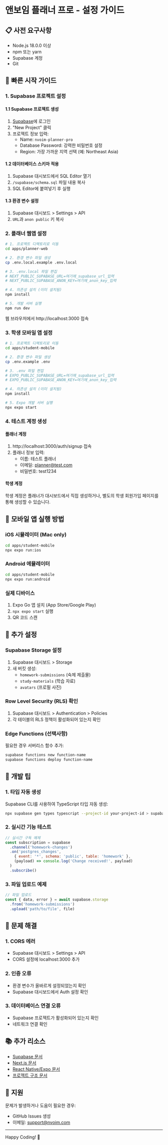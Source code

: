 # 앤보임 플래너 프로 - 설정 가이드

## 📋 사전 요구사항

- Node.js 18.0.0 이상
- npm 또는 yarn
- Supabase 계정
- Git

## 🚀 빠른 시작 가이드

### 1. Supabase 프로젝트 설정

#### 1.1 Supabase 프로젝트 생성
1. [Supabase](https://supabase.com)에 로그인
2. "New Project" 클릭
3. 프로젝트 정보 입력:
   - Name: `nvoim-planner-pro`
   - Database Password: 강력한 비밀번호 설정
   - Region: 가장 가까운 지역 선택 (예: Northeast Asia)

#### 1.2 데이터베이스 스키마 적용
1. Supabase 대시보드에서 SQL Editor 열기
2. `/supabase/schema.sql` 파일 내용 복사
3. SQL Editor에 붙여넣기 후 실행

#### 1.3 환경 변수 설정
1. Supabase 대시보드 > Settings > API
2. `URL`과 `anon public` 키 복사

### 2. 플래너 웹앱 설정

```bash
# 1. 프로젝트 디렉토리로 이동
cd apps/planner-web

# 2. 환경 변수 파일 생성
cp .env.local.example .env.local

# 3. .env.local 파일 편집
# NEXT_PUBLIC_SUPABASE_URL=여기에_supabase_url_입력
# NEXT_PUBLIC_SUPABASE_ANON_KEY=여기에_anon_key_입력

# 4. 의존성 설치 (이미 설치됨)
npm install

# 5. 개발 서버 실행
npm run dev
```

웹 브라우저에서 http://localhost:3000 접속

### 3. 학생 모바일 앱 설정

```bash
# 1. 프로젝트 디렉토리로 이동
cd apps/student-mobile

# 2. 환경 변수 파일 생성
cp .env.example .env

# 3. .env 파일 편집
# EXPO_PUBLIC_SUPABASE_URL=여기에_supabase_url_입력
# EXPO_PUBLIC_SUPABASE_ANON_KEY=여기에_anon_key_입력

# 4. 의존성 설치 (이미 설치됨)
npm install

# 5. Expo 개발 서버 실행
npx expo start
```

### 4. 테스트 계정 생성

#### 플래너 계정
1. http://localhost:3000/auth/signup 접속
2. 플래너 정보 입력:
   - 이름: 테스트 플래너
   - 이메일: planner@test.com
   - 비밀번호: test1234

#### 학생 계정
학생 계정은 플래너가 대시보드에서 직접 생성하거나, 
별도의 학생 회원가입 페이지를 통해 생성할 수 있습니다.

## 📱 모바일 앱 실행 방법

### iOS 시뮬레이터 (Mac only)
```bash
cd apps/student-mobile
npx expo run:ios
```

### Android 에뮬레이터
```bash
cd apps/student-mobile
npx expo run:android
```

### 실제 디바이스
1. Expo Go 앱 설치 (App Store/Google Play)
2. `npx expo start` 실행
3. QR 코드 스캔

## 🔧 추가 설정

### Supabase Storage 설정
1. Supabase 대시보드 > Storage
2. 새 버킷 생성:
   - `homework-submissions` (숙제 제출물)
   - `study-materials` (학습 자료)
   - `avatars` (프로필 사진)

### Row Level Security (RLS) 확인
1. Supabase 대시보드 > Authentication > Policies
2. 각 테이블의 RLS 정책이 활성화되어 있는지 확인

### Edge Functions (선택사항)
필요한 경우 서버리스 함수 추가:
```bash
supabase functions new function-name
supabase functions deploy function-name
```

## 📝 개발 팁

### 1. 타입 자동 생성
Supabase CLI를 사용하여 TypeScript 타입 자동 생성:
```bash
npx supabase gen types typescript --project-id your-project-id > supabase/database.types.ts
```

### 2. 실시간 기능 테스트
```javascript
// 실시간 구독 예제
const subscription = supabase
  .channel('homework-changes')
  .on('postgres_changes', 
    { event: '*', schema: 'public', table: 'homework' },
    (payload) => console.log('Change received!', payload)
  )
  .subscribe()
```

### 3. 파일 업로드 예제
```javascript
// 파일 업로드
const { data, error } = await supabase.storage
  .from('homework-submissions')
  .upload('path/to/file', file)
```

## 🐛 문제 해결

### 1. CORS 에러
- Supabase 대시보드 > Settings > API
- CORS 설정에 localhost:3000 추가

### 2. 인증 오류
- 환경 변수가 올바르게 설정되었는지 확인
- Supabase 대시보드에서 Auth 설정 확인

### 3. 데이터베이스 연결 오류
- Supabase 프로젝트가 활성화되어 있는지 확인
- 네트워크 연결 확인

## 📚 추가 리소스

- [Supabase 문서](https://supabase.com/docs)
- [Next.js 문서](https://nextjs.org/docs)
- [React Native/Expo 문서](https://docs.expo.dev)
- [프로젝트 구조 문서](./PROJECT_STRUCTURE.md)

## 🤝 지원

문제가 발생하거나 도움이 필요한 경우:
- GitHub Issues 생성
- 이메일: support@nvoim.com

---

Happy Coding! 🚀
